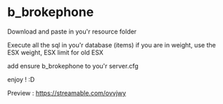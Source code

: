 # b_brokephone
Download and paste in you'r resource folder

Execute all the sql in you'r database (items) if you are in weight, use the ESX weight, ESX limit for old ESX

add ensure b_brokephone to you'r server.cfg

enjoy ! :D

Preview : https://streamable.com/ovvjwy
